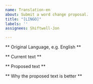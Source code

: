 ```yaml
---
name: Translation-en
about: Submit a word change proposal.
title: "[LINGO]"
labels: ''
assignees: Shiftwell-Jon

---
```


** Original Language, e.g. English **

** Current text **

** Proposed text **

** Why the proposed text is better **

